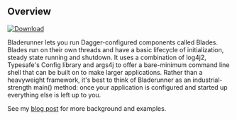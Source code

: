 ## Overview

[ ![Download](https://api.bintray.com/packages/io-cloudwall/cloudwall-maven/bladerunner/images/download.svg?version=0.1.2) ](https://bintray.com/io-cloudwall/cloudwall-maven/bladerunner/0.1.2/link)

Bladerunner lets you run Dagger-configured components called Blades. Blades run on their own threads and have a basic lifecycle of initialization, 
steady state running and shutdown. It uses a combination of log4j2, Typesafe's Config library and args4j to offer a bare-minimum command line shell
that can be built on to make larger applications. Rather than a heavyweight framework, it's best to think of Bladerunner as an industrial-strength 
main() method: once your application is configured and started up everything else is left up to you.

See my [blog post](http://www.cloudwall.io/bladerunner) for more background and examples.
